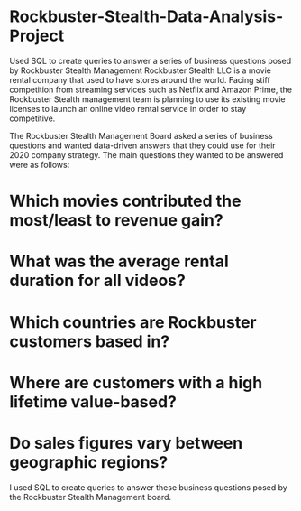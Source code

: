 # Rockbuster-Stealth-Data-Analysis-Project
Used SQL to create queries to answer a series of business questions posed by Rockbuster Stealth Management
Rockbuster Stealth LLC is a movie rental company that used to have stores around the world. Facing stiff competition from streaming services such as Netflix and Amazon Prime, the Rockbuster Stealth management team is planning to use its existing movie licenses to launch an online video rental service in order to stay competitive.  
  
The Rockbuster Stealth Management Board asked a series of business questions and wanted data-driven answers that they could use for their 2020 company strategy. The main questions they wanted to be answered were as follows:  
#  Which movies contributed the most/least to revenue gain?  
#  What was the average rental duration for all videos?  
#  Which countries are Rockbuster customers based in?  
#  Where are customers with a high lifetime value-based?  
#  Do sales figures vary between geographic regions?  
  
I used SQL to create queries to answer these business questions posed by the Rockbuster Stealth Management board.  
